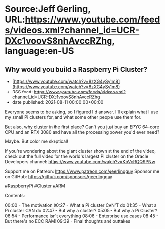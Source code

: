# Source:Jeff Gerling, URL:https://www.youtube.com/feeds/videos.xml?channel_id=UCR-DXc1voovS8nhAvccRZhg, language:en-US

## Why would you build a Raspberry Pi Cluster?
 - [https://www.youtube.com/watch?v=8zXG4ySy1m8](https://www.youtube.com/watch?v=8zXG4ySy1m8)
 - RSS feed: https://www.youtube.com/feeds/videos.xml?channel_id=UCR-DXc1voovS8nhAvccRZhg
 - date published: 2021-08-11 00:00:00+00:00

Everyone seems to be asking, so I figured I'd answer. I'll explain what I use my small Pi clusters for, and what some other people use them for.

But also, why cluster in the first place? Can't you just buy an EPYC 64-core CPU and an RTX 3080 and have all the processing power you'd ever need?

Maybe. But color me skeptical!

If you're wondering about the giant cluster shown at the end of the video, check out the full video for the world's largest Pi cluster on the Oracle Developers channel: https://www.youtube.com/watch?v=KbVcRQQ9PNw

Support me on Patreon: https://www.patreon.com/geerlingguy
Sponsor me on GitHub: https://github.com/sponsors/geerlingguy

#RaspberryPi #Cluster #ARM

Contents:

00:00 - The motivation
00:27 - What a Pi cluster CAN'T do
01:35 - What a Pi cluster CAN do
02:47 - But why a cluster?
05:05 - But why a Pi Cluster?
06:54 - Performance isn't everything
08:06 - Enterprise use cases
08:45 - But there's no ECC RAM!
09:39 - Final thoughts and outtakes

